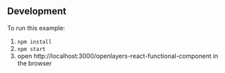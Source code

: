 ## Development

To run this example:

1. `npm install`
2. `npm start`
3. open http://localhost:3000/openlayers-react-functional-component in the browser
